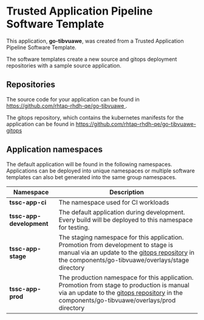 # Trusted Application Pipeline Software Template

This application, **go-tibvuawe**, was created from a Trusted Application Pipeline Software Template.

The software templates create a new source and gitops deployment repositories with a sample source application. 

## Repositories

The source code for your application can be found in [https://github.com/rhtap-rhdh-qe/go-tibvuawe ](https://github.com/rhtap-rhdh-qe/go-tibvuawe ).
 
The gitops repository, which contains the kubernetes manifests for the application can be found in 
[https://github.com/rhtap-rhdh-qe/go-tibvuawe-gitops ](https://github.com/rhtap-rhdh-qe/go-tibvuawe-gitops ) 

## Application namespaces 

The default application will be found in the following namespaces. Applications can be deployed into unique namespaces or multiple software templates can also bet generated into the same group namespaces.  

|  Namespace   |  Description   |  
| -------- | -------- |
| **tssc-app-ci** | The namespace used for CI workloads |
| **tssc-app-development** | The default application during development. Every build will be deployed to this namespace for testing. |
| **tssc-app-stage** | The staging namespace for this application. Promotion from development to stage is manual via an update to the [gitops repository](https://github.com/rhtap-rhdh-qe/go-tibvuawe-gitops ) in the components/go-tibvuawe/overlays/stage directory |
| **tssc-app-prod** | The production namespace for this application. Promotion from stage to production is manual via an update to the [gitops repository](https://github.com/rhtap-rhdh-qe/go-tibvuawe-gitops ) in the components/go-tibvuawe/overlays/prod directory |